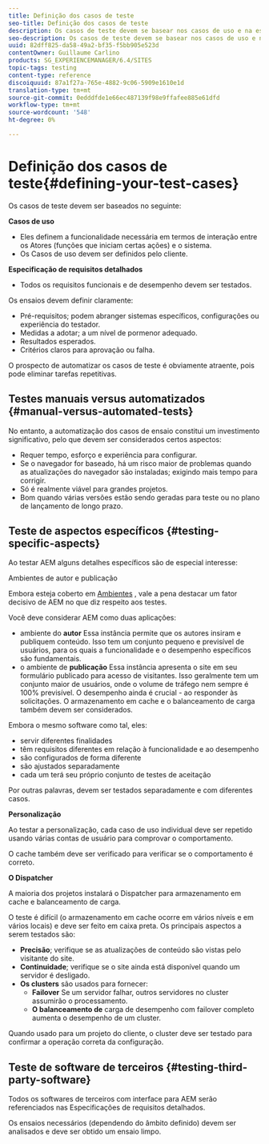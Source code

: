 ```yaml
---
title: Definição dos casos de teste
seo-title: Definição dos casos de teste
description: Os casos de teste devem se basear nos casos de uso e na especificação detalhada dos requisitos
seo-description: Os casos de teste devem se basear nos casos de uso e na especificação detalhada dos requisitos
uuid: 82dff825-da58-49a2-bf35-f5bb905e523d
contentOwner: Guillaume Carlino
products: SG_EXPERIENCEMANAGER/6.4/SITES
topic-tags: testing
content-type: reference
discoiquuid: 87a1f27a-765e-4882-9c06-5909e1610e1d
translation-type: tm+mt
source-git-commit: 0edddfde1e66ec487139f98e9ffafee885e61dfd
workflow-type: tm+mt
source-wordcount: '548'
ht-degree: 0%

---
```



# Definição dos casos de teste{#defining-your-test-cases}

Os casos de teste devem ser baseados no seguinte:

**Casos de uso**

* Eles definem a funcionalidade necessária em termos de interação entre os Atores (funções que iniciam certas ações) e o sistema.
* Os Casos de uso devem ser definidos pelo cliente.

**Especificação de requisitos detalhados**

* Todos os requisitos funcionais e de desempenho devem ser testados.

Os ensaios devem definir claramente:

* Pré-requisitos; podem abranger sistemas específicos, configurações ou experiência do testador.
* Medidas a adotar; a um nível de pormenor adequado.
* Resultados esperados.
* Critérios claros para aprovação ou falha.

O prospecto de automatizar os casos de teste é obviamente atraente, pois pode eliminar tarefas repetitivas.

## Testes manuais versus automatizados {#manual-versus-automated-tests}

No entanto, a automatização dos casos de ensaio constitui um investimento significativo, pelo que devem ser considerados certos aspectos:

* Requer tempo, esforço e experiência para configurar.
* Se o navegador for baseado, há um risco maior de problemas quando as atualizações do navegador são instaladas; exigindo mais tempo para corrigir.
* Só é realmente viável para grandes projetos.
* Bom quando várias versões estão sendo geradas para teste ou no plano de lançamento de longo prazo.

## Teste de aspectos específicos {#testing-specific-aspects}

Ao testar AEM alguns detalhes específicos são de especial interesse:

Ambientes de autor e publicação

Embora esteja coberto em [Ambientes](/help/sites-developing/the-basics.md#environments) , vale a pena destacar um fator decisivo de AEM no que diz respeito aos testes.

Você deve considerar AEM como duas aplicações:

* ambiente do **autor** Essa instância permite que os autores insiram e publiquem conteúdo.
Isso tem um conjunto pequeno e previsível de usuários, para os quais a funcionalidade e o desempenho específicos são fundamentais.
* o ambiente de **publicação** Essa instância apresenta o site em seu formulário publicado para acesso de visitantes.
Isso geralmente tem um conjunto maior de usuários, onde o volume de tráfego nem sempre é 100% previsível. O desempenho ainda é crucial - ao responder às solicitações. O armazenamento em cache e o balanceamento de carga também devem ser considerados.

Embora o mesmo software como tal, eles:

* servir diferentes finalidades
* têm requisitos diferentes em relação à funcionalidade e ao desempenho
* são configurados de forma diferente
* são ajustados separadamente
* cada um terá seu próprio conjunto de testes de aceitação

Por outras palavras, devem ser testados separadamente e com diferentes casos.

**Personalização**

Ao testar a personalização, cada caso de uso individual deve ser repetido usando várias contas de usuário para comprovar o comportamento.

O cache também deve ser verificado para verificar se o comportamento é correto.

**O Dispatcher**

A maioria dos projetos instalará o Dispatcher para armazenamento em cache e balanceamento de carga.

O teste é difícil (o armazenamento em cache ocorre em vários níveis e em vários locais) e deve ser feito em caixa preta. Os principais aspectos a serem testados são:

* **Precisão**; verifique se as atualizações de conteúdo são vistas pelo visitante do site.
* **Continuidade**; verifique se o site ainda está disponível quando um servidor é desligado.
* **Os clusters** são usados para fornecer:
   * **Failover** Se um servidor falhar, outros servidores no cluster assumirão o processamento.
   * **O balanceamento de** carga de desempenho com failover completo aumenta o desempenho de um cluster.

Quando usado para um projeto do cliente, o cluster deve ser testado para confirmar a operação correta da configuração.

## Teste de software de terceiros {#testing-third-party-software}

Todos os softwares de terceiros com interface para AEM serão referenciados nas Especificações de requisitos detalhados.

Os ensaios necessários (dependendo do âmbito definido) devem ser analisados e deve ser obtido um ensaio limpo.
